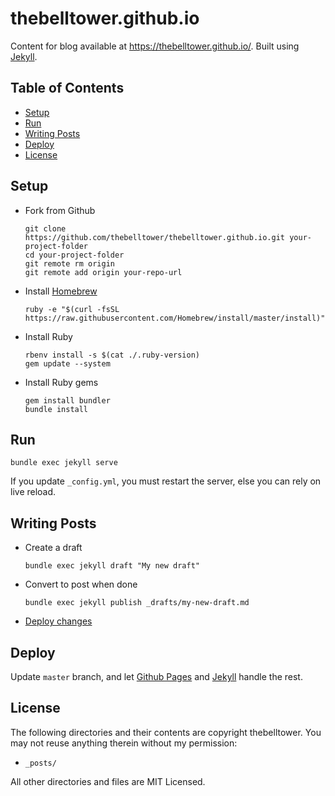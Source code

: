 # thebelltower.github.io

Content for blog available at <https://thebelltower.github.io/>. Built using [Jekyll][jekyll].

## Table of Contents

* [Setup](#setup)
* [Run](#run)
* [Writing Posts](#writing-posts)
* [Deploy](#deploy)
* [License](#license)

## Setup

* Fork from Github
    ```
    git clone https://github.com/thebelltower/thebelltower.github.io.git your-project-folder
    cd your-project-folder
    git remote rm origin
    git remote add origin your-repo-url
    ```

* Install [Homebrew](http://brew.sh/)
    ```
    ruby -e "$(curl -fsSL https://raw.githubusercontent.com/Homebrew/install/master/install)"
    ```

* Install Ruby
    ```
    rbenv install -s $(cat ./.ruby-version)
    gem update --system
    ```

* Install Ruby gems
    ```
    gem install bundler
    bundle install
    ```

## Run

`bundle exec jekyll serve`

If you update `_config.yml`, you must restart the server, else you can rely on live reload.

## Writing Posts

* Create a draft
    ```
    bundle exec jekyll draft "My new draft"
    ```

* Convert to post when done
    ```
    bundle exec jekyll publish _drafts/my-new-draft.md
    ```

* [Deploy changes](#deploy)

## Deploy

Update `master` branch, and let [Github Pages][gh-pages] and [Jekyll][jekyll] handle the rest.

## License

The following directories and their contents are copyright thebelltower. You may not reuse anything therein without my permission:

  * `_posts/`

All other directories and files are MIT Licensed.

[jekyll]: https://jekyllrb.com/
[gh-pages]: https://help.github.com/articles/what-is-github-pages/
